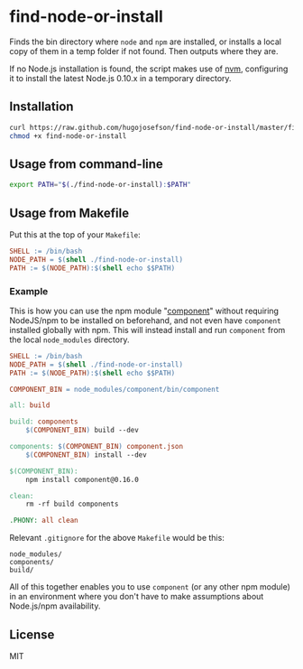 # find-node-or-install

Finds the bin directory where `node` and `npm` are installed, or installs a local copy of them in a temp folder if not found. Then outputs where they are.

If no Node.js installation is found, the script makes use of [nvm](https://github.com/creationix/nvm), configuring it to install the latest Node.js 0.10.x in a temporary directory.

## Installation

```bash
curl https://raw.github.com/hugojosefson/find-node-or-install/master/find-node-or-install -o find-node-or-install
chmod +x find-node-or-install
```

## Usage from command-line

```bash
export PATH="$(./find-node-or-install):$PATH"
```

## Usage from Makefile

Put this at the top of your `Makefile`:

```Makefile
SHELL := /bin/bash
NODE_PATH = $(shell ./find-node-or-install)
PATH := $(NODE_PATH):$(shell echo $$PATH)
```

### Example

This is how you can use the npm module "[component](https://github.com/component/component)" without requiring NodeJS/npm to be installed on beforehand, and not even have `component` installed globally with npm. This will instead install and run `component` from the local `node_modules` directory.

```Makefile
SHELL := /bin/bash
NODE_PATH = $(shell ./find-node-or-install)
PATH := $(NODE_PATH):$(shell echo $$PATH)

COMPONENT_BIN = node_modules/component/bin/component

all: build

build: components
	$(COMPONENT_BIN) build --dev

components: $(COMPONENT_BIN) component.json
	$(COMPONENT_BIN) install --dev

$(COMPONENT_BIN):
	npm install component@0.16.0

clean:
	rm -rf build components

.PHONY: all clean
```

Relevant `.gitignore` for the above `Makefile` would be this:

    node_modules/
    components/
    build/

All of this together enables you to use `component` (or any other npm module) in an environment where you don't have to make assumptions about Node.js/npm availability.

## License

  MIT
